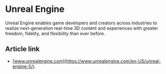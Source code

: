 # Unreal Engine

Unreal Engine enables game developers and creators across industries to realize next-generation real-time 3D content and experiences with greater freedom, fidelity, and flexibility than ever before. 

## Article link

- [www.unrealengine.com](https://www.unrealengine.com/en-US/unreal-engine-5/).

